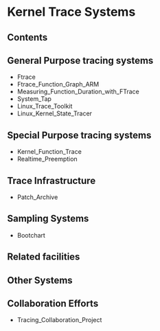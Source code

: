# Kernel Trace Systems
## Contents
## General Purpose tracing systems
* Ftrace
* Ftrace_Function_Graph_ARM
* Measuring_Function_Duration_with_FTrace
* System_Tap
* Linux_Trace_Toolkit
* Linux_Kernel_State_Tracer
## Special Purpose tracing systems
* Kernel_Function_Trace
* Realtime_Preemption
## Trace Infrastructure
* Patch_Archive
## Sampling Systems
* Bootchart
## Related facilities
## Other Systems
## Collaboration Efforts
* Tracing_Collaboration_Project
